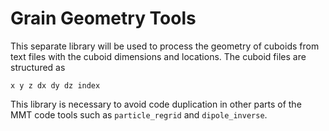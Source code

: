 # Grain Geometry Tools

This separate library will be used to process the geometry of cuboids from text
files with the cuboid dimensions and locations. The cuboid files are structured
as

```
x y z dx dy dz index
```

This library is necessary to avoid code duplication in other parts of the MMT
code tools such as `particle_regrid` and `dipole_inverse`.
